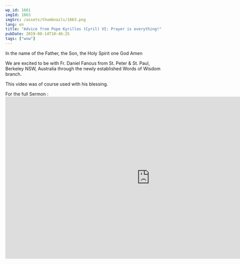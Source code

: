 ```yaml
---
wp_id: 1661
imgId: 1663
imgSrc: /assets/thumbnails/1663.png
lang: en
title: "Advice from Pope Kyrillos (Cyril) VI: Prayer is everything!"
pubDate: 2019-08-14T10:46:25
tags: ["wow"]
---
```


<!-- page: 6 -->

<p>In the name of the Father, the Son, the Holy Spirit one God Amen</p>
<p>We are excited to be with Fr. Daniel Fanous from St. Peter &amp; St. Paul, Berkeley NSW, Australia through the newly established Words of Wisdom branch.</p>
<p>This video was of course used with his blessing.</p>
<p>For the full Sermon :<br />
<iframe loading="lazy" title="PKF - Pope Kyrillos(Cyril) with Fr. Dr. Daniel Fanous" width="900" height="506" src="https://www.youtube.com/embed/wBMF1IVBpp0?feature=oembed" frameborder="0" allow="accelerometer; autoplay; encrypted-media; gyroscope; picture-in-picture" allowfullscreen></iframe></p>
